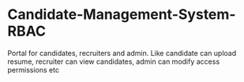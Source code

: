 # Candidate-Management-System-RBAC
Portal for candidates, recruiters and admin. Like candidate can upload resume, recruiter can view candidates, admin can modify access permissions etc
